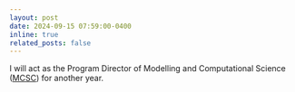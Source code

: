 ```yaml
---
layout: post
date: 2024-09-15 07:59:00-0400
inline: true
related_posts: false
---
```


I will act as the Program Director of Modelling and Computational Science (<a href="https://science.ontariotechu.ca/graduate/modelling-computational-science/">MCSC</a>) for another year.
